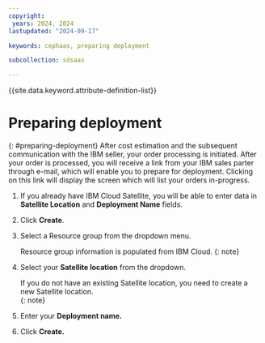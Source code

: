 ```yaml
---
copyright:
 years: 2024, 2024
lastupdated: "2024-09-17"

keywords: cephaas, preparing deployment

subcollection: sdsaas

---
```


{{site.data.keyword.attribute-definition-list}}

# Preparing deployment
{: #preparing-deployment}
After cost estimation and the subsequent communication with the IBM seller, your order processing is initiated. After your order is processed, you will receive a link from your IBM sales parter through e-mail, which will enable you to prepare for deployment. Clicking on this link will display the screen which will list your orders in-progress. 

1. If you already have IBM Cloud Satellite, you will be able to enter data in **Satellite Location** and **Deployment Name** fields. 
2. Click **Create**. 
3. Select a Resource group from the dropdown menu. 

   Resource group information is populated from IBM Cloud. 
   {: note}

4. Select your **Satellite location** from the dropdown. 

   If you do not have an existing Satellite location, you need to create a new Satellite location.  
   {: note}

5. Enter your **Deployment name.** 
6. Click **Create.** 
